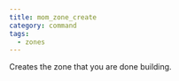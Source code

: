 ```yaml
---
title: mom_zone_create
category: command
tags:
  - zones
---
```


Creates the zone that you are done building.